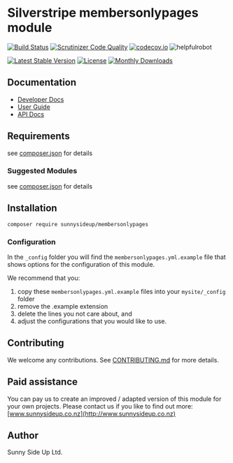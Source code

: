 # Silverstripe membersonlypages module
[![Build Status](https://travis-ci.org/sunnysideup/silverstripe-membersonlypages.svg?branch=master)](https://travis-ci.org/sunnysideup/silverstripe-membersonlypages)
[![Scrutinizer Code Quality](https://scrutinizer-ci.com/g/sunnysideup/silverstripe-membersonlypages/badges/quality-score.png?b=master)](https://scrutinizer-ci.com/g/sunnysideup/silverstripe-membersonlypages/?branch=master)
[![codecov.io](https://codecov.io/github/sunnysideup/silverstripe-membersonlypages/coverage.svg?branch=master)](https://codecov.io/github/sunnysideup/silverstripe-membersonlypages?branch=master)
![helpfulrobot](https://helpfulrobot.io/sunnysideup/membersonlypages/badge)

[![Latest Stable Version](https://poser.pugx.org/sunnysideup/membersonlypages/version)](https://packagist.org/packages/sunnysideup/membersonlypages)
[![License](https://poser.pugx.org/sunnysideup/membersonlypages/license)](https://packagist.org/packages/sunnysideup/membersonlypages)
[![Monthly Downloads](https://poser.pugx.org/sunnysideup/membersonlypages/d/monthly)](https://packagist.org/packages/sunnysideup/membersonlypages)


## Documentation



 * [Developer Docs](docs/en/INDEX.md)
 * [User Guide](docs/en/userguide.md)
 * [API Docs](http://docs.ssmods.com/sunnysideup/membersonlypages)

## Requirements



see [composer.json](composer.json) for details

### Suggested Modules



see [composer.json](composer.json) for details


## Installation


```
composer require sunnysideup/membersonlypages
```

### Configuration



In the `_config` folder you will find the `membersonlypages.yml.example`
file that shows options for the configuration of this module.

We recommend that you:

  1. copy these `membersonlypages.yml.example` files into your
`mysite/_config` folder
  2. remove the .example extension
  3. delete the lines you not care about, and
  4. adjust the configurations that you would like to use.


## Contributing



We welcome any contributions. See [CONTRIBUTING.md](CONTRIBUTING.md) for more details.

## Paid assistance



You can pay us to create an improved / adapted version of this module for your own projects.  Please contact us if you like to find out more: [www.sunnysideup.co.nz](http://www.sunnysideup.co.nz)

## Author



Sunny Side Up Ltd.
